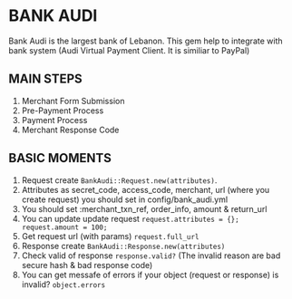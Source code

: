 BANK AUDI
=========

Bank Audi is the largest bank of Lebanon. This gem help to integrate with bank system
(Audi Virtual Payment Client. It is similiar to PayPal)

MAIN STEPS
----------

1. Merchant Form Submission
2. Pre-Payment Process
3. Payment Process
4. Merchant Response Code


BASIC MOMENTS
-------------

1. Request create `BankAudi::Request.new(attributes)`.
2. Attributes as secret_code, access_code, merchant, url (where you create request) you
should set in config/bank_audi.yml
3. You should set :merchant_txn_ref, order_info, amount  & return_url
4. You can update update request `request.attributes = {}; request.amount = 100;`
5. Get request url (with params) `request.full_url`
6. Response create `BankAudi::Response.new(attributes)`
7. Check valid of response `response.valid?` (The invalid reason are bad secure hash & bad response code)
8. You can get messafe of errors if your object (request or response) is invalid? `object.errors`
